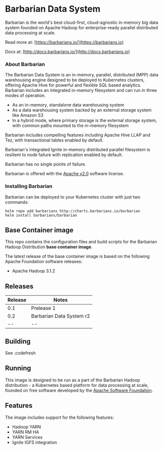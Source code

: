 # Barbarian Data System

Barbarian is the world's best cloud-first, cloud-agnostic in-memory big data system founded on Apache Hadoop for enterprise-ready parallel distributed data processing at scale.

Read more at:
[https://barbarians.io/](https://barbarians.io)

Docs at:
[http://docs.barbarians.io/](http://docs.barbarians.io)

### About Barbarian

The Barbarian Data System is an in-memory, parallel, distributed (MPP) data warehousing engine designed to be deployed to Kubernetes clusters, offering Apache Hive for powerful and flexible SQL based analytics. Barbarian includes an integrated in-memory filesystem and can run in three modes of operation.
* As an in-memory, standalone data warehousing system
* As a data warehousing system backed by an external storage system like Amazon S3
* In a hybrid mode, where primary storage is the external storage system, with common paths mounted to the in-memory filesystem

Barbarian includes compelling features including Apache Hive LLAP and Tez, with transactional tables enabled by default. 

Barbarian's integrated Ignite in-memory distributed parallel filesystem is resilient to node failure with replication enabled by default.

Barbarian has no single points of failure.

Barbarian is offered with the [Apache v2.0](https://www.apache.org/licenses/LICENSE-2.0) software license.

### Installing Barbarian

Barbarian can be deployed to your Kubernetes cluster with just two commands:

```
helm repo add barbarians http://charts.barbarians.io/barbarian
helm install barbarians/barbarian
```

## Base Container image

This repo contains the configuration files and build scripts for the Barbarian Hadoop Distribution **base container image**.

The latest release of the base container image is based on the following Apache Foundation software releases:
- Apache Hadoop 3.1.2

## Releases

| Release | Notes |
| -- | -- |
| 0.1 | Prelease 1 |
| 0.2 | Barbarian Data System r2 |
| -- | -- |

## Building

See .codefresh

## Running

This image is designed to be run as a part of the Barbarian Hadoop distribution - a Kubernetes based platform for data processing at scale, founded on free software developed by the [Apache Software Foundation](https://www.apache.org/).

## Features

The image includes support for the following features:
- Hadoop YARN
- YARN RM HA
- YARN Services
- Ignite IGFS integration
